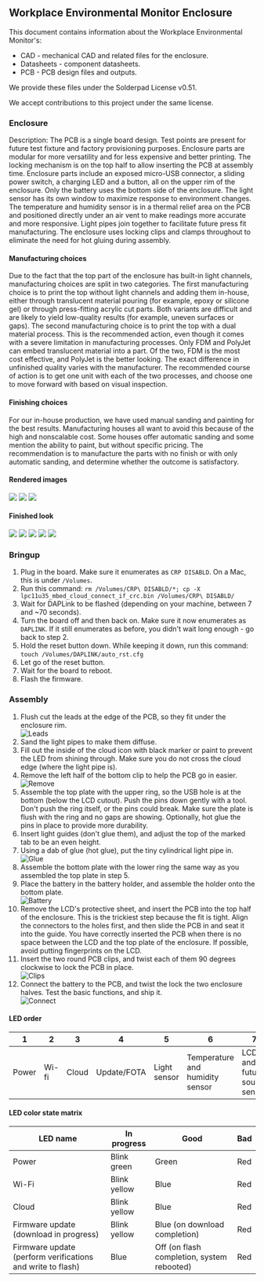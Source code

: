## Workplace Environmental Monitor Enclosure

This document contains information about the Workplace Environmental Monitor's:

- CAD - mechanical CAD and related files for the enclosure.
- Datasheets - component datasheets.
- PCB - PCB design files and outputs.

We provide these files under the Solderpad License v0.51.

We accept contributions to this project under the same license.

### Enclosure

Description: The PCB is a single board design. Test points are present for future test fixture and factory provisioning purposes. Enclosure parts are modular for more versatility and for less expensive and better printing. The locking mechanism is on the top half to allow inserting the PCB at assembly time. Enclosure parts include an exposed micro-USB connector, a sliding power switch, a charging LED and a button, all on the upper rim of the enclosure. Only the battery uses the bottom side of the enclosure. The light sensor has its own window to maximize response to environment changes. The temperature and humidity sensor is in a thermal relief area on the PCB and positioned directly under an air vent to make readings more accurate and more responsive. Light pipes join together to facilitate future press fit manufacturing. The enclosure uses locking clips and clamps throughout to eliminate the need for hot gluing during assembly.

#### Manufacturing choices

Due to the fact that the top part of the enclosure has built-in light channels, manufacturing choices are split in two categories. The first manufacturing choice is to print the top without light channels and adding them in-house, either through translucent material pouring (for example, epoxy or silicone gel) or through press-fitting acrylic cut parts. Both variants are difficult and are likely to yield low-quality results (for example, uneven surfaces or gaps). The second manufacturing choice is to print the top with a dual material process. This is the recommended action, even though it comes with a severe limitation in manufacturing processes. Only FDM and PolyJet can embed translucent material into a part. Of the two, FDM is the most cost effective, and PolyJet is the better looking. The exact difference in unfinished quality varies with the manufacturer. The recommended course of action is to get one unit with each of the two processes, and choose one to move forward with based on visual inspection.

#### Finishing choices

For our in-house production, we have used manual sanding and painting for the best results. Manufacturing houses all want to avoid this because of the high and nonscalable cost. Some houses offer automatic sanding and some mention the ability to paint, but without specific pricing. The recommendation is to manufacture the parts with no finish or with only automatic sanding, and determine whether the outcome is satisfactory.

#### Rendered images

![](images/earwig-01.png)
![](images/earwig-02.png)
![](images/earwig-03.png)

#### Finished look

![](images/earwig-04.png)
![](images/earwig-05.png)
![](images/earwig-06.png)
![](images/earwig-07.png)
![](images/earwig-08.png)

### Bringup

1. Plug in the board. Make sure it enumerates as `CRP DISABLD`. On a Mac, this is under `/Volumes`.
1. Run this command: `rm /Volumes/CRP\ DISABLD/*; cp -X lpc11u35_mbed_cloud_connect_if_crc.bin /Volumes/CRP\ DISABLD/`
1. Wait for DAPLink to be flashed (depending on your machine, between 7 and ~70 seconds).
1. Turn the board off and then back on. Make sure it now enumerates as `DAPLINK`. If it still enumerates as before, you didn't wait long enough - go back to step 2.
1. Hold the reset button down. While keeping it down, run this command: `touch /Volumes/DAPLINK/auto_rst.cfg`
1. Let go of the reset button. 
1. Wait for the board to reboot.
1. Flash the firmware.

### Assembly

1. Flush cut the leads at the edge of the PCB, so they fit under the enclosure rim.<br>
    ![Leads](images/image2017-12-12_12-34-34.png)
1. Sand the light pipes to make them diffuse.
1. Fill out the inside of the cloud icon with black marker or paint to prevent the LED from shining through. Make sure you do not cross the cloud edge (where the light pipe is).
1. Remove the left half of the bottom clip to help the PCB go in easier.<br>
    ![Remove](images/image2017-12-12_12-43-38.png)
1. Assemble the top plate with the upper ring, so the USB hole is at the bottom (below the LCD cutout). Push the pins down gently with a tool. Don't push the ring itself, or the pins could break. Make sure the plate is flush with the ring and no gaps are showing. Optionally, hot glue the pins in place to provide more durability.
1. Insert light guides (don't glue them), and adjust the top of the marked tab to be an even height.
1. Using a dab of glue (hot glue), put the tiny cylindrical light pipe in.<br>
  ![Glue](images/image2017-12-12_12-53-47.png)
1. Assemble the bottom plate with the lower ring the same way as you assembled the top plate in step 5.
1. Place the battery in the battery holder, and assemble the holder onto the bottom plate.<br>
  ![Battery](images/image2017-12-12_13-3-46.png)
1. Remove the LCD's protective sheet, and insert the PCB into the top half of the enclosure. This is the trickiest step because the fit is tight. Align the connectors to the holes first, and then slide the PCB in and seat it into the guide. You have correctly inserted the PCB when there is no space between the LCD and the top plate of the enclosure. If possible, avoid putting fingerprints on the LCD.
1. Insert the two round PCB clips, and twist each of them 90 degrees clockwise to lock the PCB in place.<br>
  ![Clips](images/image2017-12-12_13-11-30.png)
1. Connect the battery to the PCB, and twist the lock the two enclosure halves. Test the basic functions, and ship it.<br>
  ![Connect](images/image2017-12-12_13-12-17.png)

#### LED order

|1|2|3|4|5|6|7|
|-|-|-|-|-|-|-|
|Power|Wi-fi|Cloud|Update/FOTA|Light sensor|Temperature and humidity sensor|LCD and future sound sensor

#### LED color state matrix

|LED name|In progress|Good|Bad|
|-|-|-|-|
|Power|Blink green|Green|Red
|Wi-Fi|Blink yellow|Blue|Red
|Cloud|Blink yellow|Blue|Red
|Firmware update (download in progress)|Blink yellow|Blue (on download completion)|Red
|Firmware update (perform verifications and write to flash)|Blue|Off (on flash completion, system rebooted) |Red
